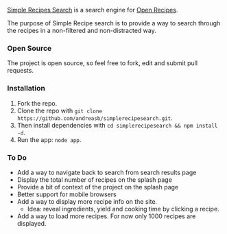 [Simple Recipes Search](http://simplerecipesearch.com/) is a search engine for [Open Recipes](http://openrecip.es/).

The purpose of Simple Recipe search is to provide a way to search through the recipes in a non-filtered and non-distracted way.

### Open Source

The project is open source, so feel free to fork, edit and submit pull requests.

### Installation

1. Fork the repo.
2. Clone the repo with `git clone https://github.com/andreasb/simplerecipesearch.git`.
3. Then install dependencies with `cd simplerecipesearch && npm install -d`.
4. Run the app: `node app`.

### To Do

* Add a way to navigate back to search from search results page
* Display the total number of recipes on the splash page
* Provide a bit of context of the project on the splash page
* Better support for mobile browsers
* Add a way to display more recipe info on the site.
  * Idea: reveal ingredients, yield and cooking time by clicking a recipe.
* Add a way to load more recipes. For now only 1000 recipes are displayed.